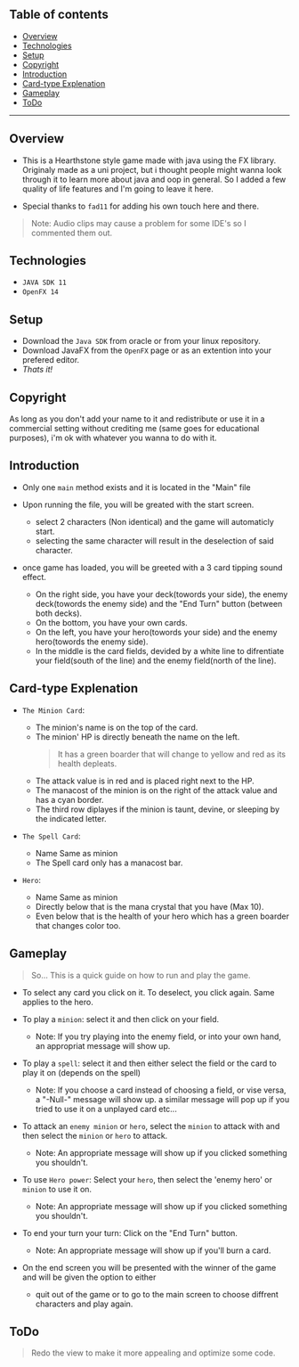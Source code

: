 ## Table of contents
* [Overview](#overview)
* [Technologies](#technologies)
* [Setup](#setup)
* [Copyright](#copyright)
* [Introduction](#introduction)
* [Card-type Explenation](#Card-type-explenation)
* [Gameplay](#gameplay)
* [ToDo](#todo)

---

## Overview

- This is a Hearthstone style game made with java using the FX library. Originaly made as a uni project, but i thought people might wanna look through it to learn more about java and oop in general. So I added a few quality of life features and I'm going to leave it here.

- Special thanks to `fad11` for adding his own touch here and there.

>Note: Audio clips may cause a problem for some IDE's so I commented them out.

## Technologies

- `JAVA SDK 11`
- `OpenFX 14`

## Setup

- Download the `Java SDK` from oracle or from your linux repository.
- Download JavaFX from the `OpenFX` page or as an extention into your prefered editor.
- *Thats it!*

## Copyright

As long as you don't add your name to it and redistribute or use it in a commercial setting without crediting me
(same goes for educational purposes), i'm ok with whatever you wanna to do with it.

## Introduction

- Only one `main` method exists and it is located in the "Main" file

- Upon running the file, you will be greated with the start screen.
	- select 2 characters (Non identical) and the game will automaticly start.
	- selecting the same character will result in the deselection of said character.

- once game has loaded, you will be greeted with a 3 card tipping sound effect.
	- On the right side, you have your deck(towords your side), 
		the enemy deck(towords the enemy side) 
		and the "End Turn" button (between both decks).
	- On the bottom, you have your own cards.
	- On the left, you have your hero(towords your side) and the enemy hero(towords the enemy side).
	- In the middle is the card fields, devided by a white line to difrentiate your field(south of the line)
		and the enemy field(north of the line).

## Card-type Explenation

- `The Minion Card`:
	- The minion's name is on the top of the card.
	- The minion' HP is directly beneath the name on the left. 
		> It has a green boarder that will change to yellow and red as its health depleats.
	- The attack value is in red and is placed right next to the HP.
	- The manacost of the minion is on the right of the attack value and has a cyan border.
	- The third row diplayes if the minion is taunt, devine, or sleeping by the indicated letter.

- `The Spell Card`:
	- Name Same as minion
	- The Spell card only has a manacost bar.

- `Hero`:
	- Name Same as minion
	- Directly below that is the mana crystal that you have (Max 10).
	- Even below that is the health of your hero which has a green boarder that changes color too.

## Gameplay

> So... This is a quick guide on how to run and play the game.

- To select any card you click on it. To deselect, you click again. Same applies to the hero.

- To play a `minion`: select it and then click on your field.
	- Note: If you try playing into the enemy field, or into your own hand,  an appropriat message will show up.

- To play a `spell`: select it and then either select the field or the card to play it on (depends on the spell)
	- Note: If you choose a card instead of choosing a field, or vise versa, a "-Null-" message will show up.
		a similar message will pop up if you tried to use it on a unplayed card etc...

- To attack an `enemy minion` or `hero`, select the `minion` to attack with and then select the `minion` or `hero` to attack.
	- Note: An appropriate message will show up if you clicked something you shouldn't.

- To use `Hero power`: Select your `hero`, then select the 'enemy hero' or `minion` to use it on.
	- Note: An appropriate message will show up if you clicked something you shouldn't.

- To end your turn your turn: Click on the "End Turn" button.
	- Note: An appropriate message will show up if you'll burn a card.

- On the end screen you will be presented with the winner of the game and will be given the option to either
	- quit out of the game or to go to the main screen to choose diffrent characters and play again. 

## ToDo

> Redo the view to make it more appealing and optimize some code.
